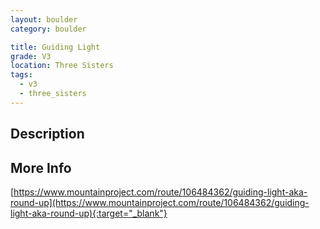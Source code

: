 ```yaml
---
layout: boulder
category: boulder

title: Guiding Light
grade: V3
location: Three Sisters
tags:
  - v3
  - three_sisters
---
```


## Description


## More Info
[https://www.mountainproject.com/route/106484362/guiding-light-aka-round-up](https://www.mountainproject.com/route/106484362/guiding-light-aka-round-up){:target="_blank"}
